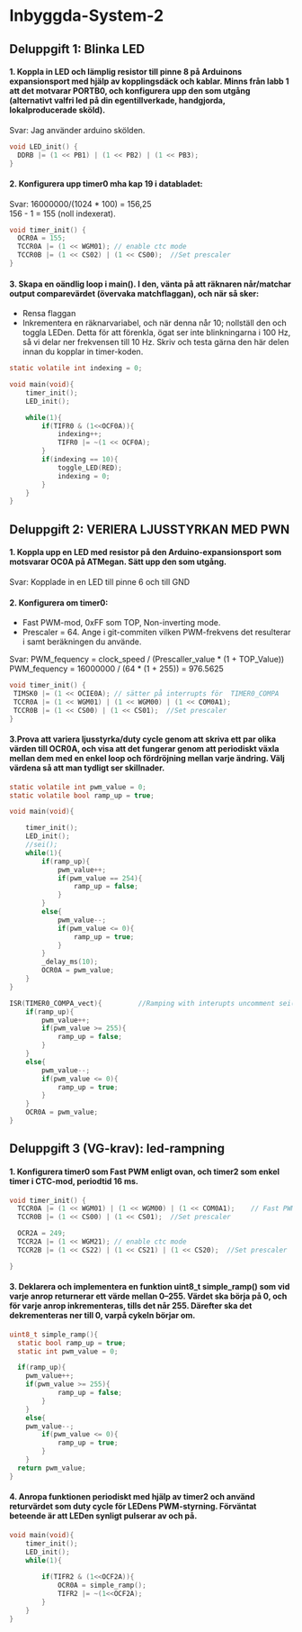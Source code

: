 # Inbyggda-System-2 #

## Deluppgift 1: Blinka LED ##

#### 1. Koppla in LED och lämplig resistor till pinne 8 på Arduinons expansionsport med hjälp av kopplingsdäck och kablar. Minns från labb 1 att det motvarar PORTB0, och konfigurera upp den som utgång (alternativt valfri led på din egentillverkade, handgjorda, lokalproducerade sköld).
Svar: Jag använder arduino skölden.
```C
void LED_init() {
  DDRB |= (1 << PB1) | (1 << PB2) | (1 << PB3);
}
```

#### 2. Konfigurera upp timer0 mha kap 19 i databladet: ###
Svar: 16000000/(1024 * 100) = 156,25 \
      156 - 1 = 155 (noll indexerat).
```C
void timer_init() {
  OCR0A = 155;
  TCCR0A |= (1 << WGM01); // enable ctc mode
  TCCR0B |= (1 << CS02) | (1 << CS00);  //Set prescaler
}
```

#### 3. Skapa en oändlig loop i main(). I den, vänta på att räknaren når/matchar output comparevärdet (övervaka matchflaggan), och när så sker:
 * Rensa flaggan
 * Inkrementera en räknarvariabel, och när denna når 10; nollställ den och toggla LEDen. Detta för att förenkla, ögat ser inte blinkningarna i 100 Hz, så vi delar ner frekvensen till 10 Hz. Skriv och testa gärna den här delen innan du kopplar in timer-koden.

```C
static volatile int indexing = 0;

void main(void){
	timer_init();
	LED_init();

	while(1){
		if(TIFR0 & (1<<OCF0A)){
			indexing++;
			TIFR0 |= ~(1 << OCF0A);
		}
		if(indexing == 10){
			toggle_LED(RED);
			indexing = 0;
		}
	}
}
```

## Deluppgift 2: VERIERA LJUSSTYRKAN MED PWN

#### 1. Koppla upp en LED med resistor på den Arduino-expansionsport som motsvarar OC0A på ATMegan. Sätt upp den som utgång.
Svar: Kopplade in en LED till pinne 6 och till GND

#### 2. Konfigurera om timer0:
 * Fast PWM-mod, 0xFF som TOP, Non-inverting mode.
 * Prescaler = 64. Ange i git-commiten vilken PWM-frekvens det resulterar i samt beräkningen du använde.
 
 Svar: PWM_fequency = clock_speed / (Prescaller_value * (1 + TOP_Value))\
 PWM_fequency = 16000000 / (64 * (1 + 255)) = 976.5625
 ```C
 void timer_init() {
  TIMSK0 |= (1 << OCIE0A); // sätter på interrupts för  TIMER0_COMPA
  TCCR0A |= (1 << WGM01) | (1 << WGM00) | (1 << COM0A1);
  TCCR0B |= (1 << CS00) | (1 << CS01);  //Set prescaler
}

 ```
 
 #### 3.Prova att variera ljusstyrka/duty cycle genom att skriva ett par olika värden till OCR0A, och visa att det fungerar genom att periodiskt växla mellan dem med en enkel loop och fördröjning mellan varje ändring. Välj värdena så att man tydligt ser skillnader.
```C
static volatile int pwm_value = 0;
static volatile bool ramp_up = true;

void main(void){

	timer_init();
	LED_init();
	//sei();
	while(1){
		if(ramp_up){
			pwm_value++;
			if(pwm_value == 254){
				ramp_up = false;
			}	
		}
		else{
			pwm_value--;
			if(pwm_value <= 0){
				ramp_up = true;
			}		
		}
		_delay_ms(10);
		OCR0A = pwm_value;
	}
}

ISR(TIMER0_COMPA_vect){			//Ramping with interupts uncomment sei();
	if(ramp_up){
		pwm_value++;
		if(pwm_value >= 255){
			ramp_up = false;
		}
	}
	else{
		pwm_value--;
		if(pwm_value <= 0){
			ramp_up = true;
		}
	}
	OCR0A = pwm_value;
}

```

## Deluppgift 3 (VG-krav): led-rampning
#### 1. Konfigurera timer0 som Fast PWM enligt ovan, och timer2 som enkel timer i CTC-mod, periodtid 16 ms.
````C
void timer_init() {
  TCCR0A |= (1 << WGM01) | (1 << WGM00) | (1 << COM0A1);    // Fast PWM-mode, non-inverting
  TCCR0B |= (1 << CS00) | (1 << CS01);  //Set prescaler

  OCR2A = 249;
  TCCR2A |= (1 << WGM21); // enable ctc mode
  TCCR2B |= (1 << CS22) | (1 << CS21) | (1 << CS20);  //Set prescaler

}
````
#### 3. Deklarera och implementera en funktion uint8_t simple_ramp() som vid varje anrop returnerar ett värde mellan 0–255. Värdet ska börja på 0, och för varje anrop inkrementeras, tills det når 255. Därefter ska det dekrementeras ner till 0, varpå cykeln börjar om.
````C
uint8_t simple_ramp(){
  static bool ramp_up = true;
  static int pwm_value = 0;

  if(ramp_up){
    pwm_value++;
    if(pwm_value >= 255){
			ramp_up = false;
		}
	}
	else{
    pwm_value--;
		if(pwm_value <= 0){
			ramp_up = true;
		}
	}
  return pwm_value;
}
````
#### 4. Anropa funktionen periodiskt med hjälp av timer2 och använd returvärdet som duty cycle för LEDens PWM-styrning. Förväntat beteende är att LEDen synligt pulserar av och på.
````C
void main(void){
	timer_init();
	LED_init();
	while(1){
		
		if(TIFR2 & (1<<OCF2A)){
			OCR0A = simple_ramp();
			TIFR2 |= ~(1<<OCF2A);
		}
	}
}
````

